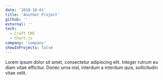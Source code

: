 ```yaml
---
date: '2018-10-01'
title: 'Another Project'
github: ''
external: ''
tech:
  - Craft CMS
  - Chart.js
company: 'company'
showInProjects: false
---
```


Lorem ipsum dolor sit amet, consectetur adipiscing elit. Integer rutrum eu diam vitae efficitur. Donec urna nisl, interdum a interdum quis, sollicitudin vitae velit.
